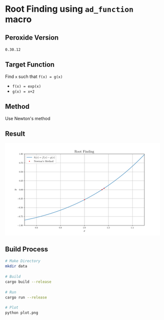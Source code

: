 # Root Finding using `ad_function` macro

## Peroxide Version

`0.30.12`

## Target Function

Find `x` such that `f(x) = g(x)`

* `f(x) = exp(x)`
* `g(x) = x+2`

## Method

Use Newton's method

## Result

![Result](./plot.png)

## Build Process

```sh
# Make Directory
mkdir data

# Build
cargo build --release

# Run
cargo run --release

# Plot
python plot.png
```
